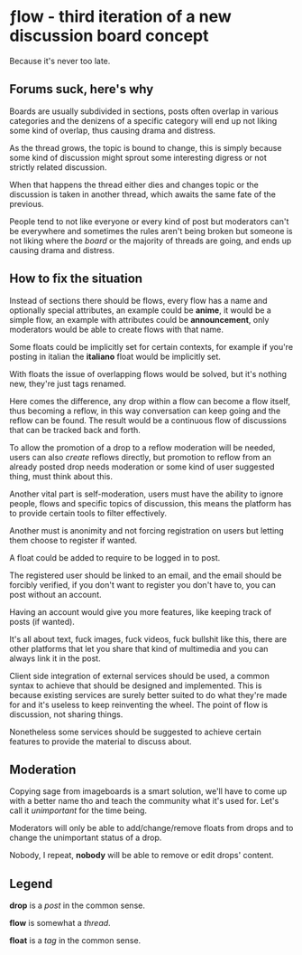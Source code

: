 ƒlow - third iteration of a new discussion board concept
========================================================

Because it's never too late.

Forums suck, here's why
-----------------------
Boards are usually subdivided in sections, posts often overlap in various
categories and the denizens of a specific category will end up not liking some
kind of overlap, thus causing drama and distress.

As the thread grows, the topic is bound to change, this is simply because some
kind of discussion might sprout some interesting digress or not strictly
related discussion.

When that happens the thread either dies and changes topic or the discussion is
taken in another thread, which awaits the same fate of the previous.

People tend to not like everyone or every kind of post but moderators can't
be everywhere and sometimes the rules aren't being broken but someone is not
liking where the *board* or the majority of threads are going, and ends up
causing drama and distress.

How to fix the situation
------------------------
Instead of sections there should be flows, every flow has a name and optionally
special attributes, an example could be **anime**, it would be a simple flow,
an example with attributes could be **announcement**, only moderators would be
able to create flows with that name.

Some floats could be implicitly set for certain contexts, for example if you're
posting in italian the **italiano** float would be implicitly set.

With floats the issue of overlapping flows would be solved, but it's nothing
new, they're just tags renamed.

Here comes the difference, any drop within a flow can become a flow itself,
thus becoming a reflow, in this way conversation can keep going and the reflow
can be found. The result would be a continuous flow of discussions that can be
tracked back and forth.

To allow the promotion of a drop to a reflow moderation will be needed, users
can also *create* reflows directly, but promotion to reflow from an already
posted drop needs moderation or some kind of user suggested thing, must think
about this.

Another vital part is self-moderation, users must have the ability to ignore
people, flows and specific topics of discussion, this means the platform has to
provide certain tools to filter effectively.

Another must is anonimity and not forcing registration on users but letting
them choose to register if wanted.

A float could be added to require to be logged in to post.

The registered user should be linked to an email, and the email should be
forcibly verified, if you don't want to register you don't have to, you can
post without an account.

Having an account would give you more features, like keeping track of posts (if
wanted).

It's all about text, fuck images, fuck videos, fuck bullshit like this, there
are other platforms that let you share that kind of multimedia and you can
always link it in the post.

Client side integration of external services should be used, a common syntax to
achieve that should be designed and implemented. This is because existing
services are surely better suited to do what they're made for and it's useless
to keep reinventing the wheel. The point of flow is discussion, not sharing
things.

Nonetheless some services should be suggested to achieve certain features to
provide the material to discuss about.

Moderation
----------
Copying sage from imageboards is a smart solution, we'll have to come up with a
better name tho and teach the community what it's used for. Let's call it
*unimportant* for the time being.

Moderators will only be able to add/change/remove floats from drops and to
change the unimportant status of a drop.

Nobody, I repeat, **nobody** will be able to remove or edit drops' content.

Legend
------
**drop** is a *post* in the common sense.

**flow** is somewhat a *thread*.

**float** is a *tag* in the common sense.
